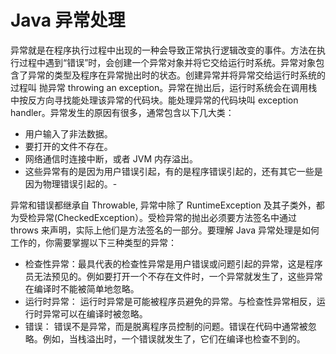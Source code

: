 # Java 异常处理

异常就是在程序执行过程中出现的一种会导致正常执行逻辑改变的事件。方法在执行过程中遇到“错误”时，会创建一个异常对象并将它交给运行时系统。异常对象包含了异常的类型及程序在异常抛出时的状态。创建异常并将异常交给运行时系统的过程叫 抛异常 throwing an exception。异常在抛出后，运行时系统会在调用栈中按反方向寻找能处理该异常的代码块。能处理异常的代码块叫 exception handler。异常发生的原因有很多，通常包含以下几大类：

- 用户输入了非法数据。
- 要打开的文件不存在。
- 网络通信时连接中断，或者 JVM 内存溢出。
- 这些异常有的是因为用户错误引起，有的是程序错误引起的，还有其它一些是因为物理错误引起的。-

异常和错误都继承自 Throwable, 异常中除了 RuntimeException 及其子类外，都为受检异常(CheckedException）。受检异常的抛出必须要方法签名中通过 throws 来声明，实际上他们是方法签名的一部分。要理解 Java 异常处理是如何工作的，你需要掌握以下三种类型的异常：

- 检查性异常：最具代表的检查性异常是用户错误或问题引起的异常，这是程序员无法预见的。例如要打开一个不存在文件时，一个异常就发生了，这些异常在编译时不能被简单地忽略。
- 运行时异常： 运行时异常是可能被程序员避免的异常。与检查性异常相反，运行时异常可以在编译时被忽略。
- 错误： 错误不是异常，而是脱离程序员控制的问题。错误在代码中通常被忽略。例如，当栈溢出时，一个错误就发生了，它们在编译也检查不到的。
